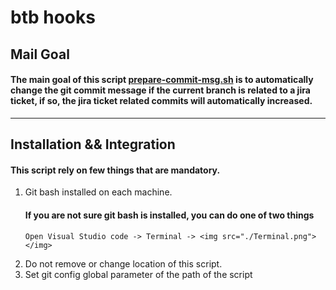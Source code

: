 # btb hooks

## Mail Goal

#### The main goal of this script [prepare-commit-msg.sh](./prepare-commit-msg.sh) is to automatically change the git commit message if the current branch is related to a jira ticket, if so, the jira ticket related commits will automatically increased.

---

## Installation && Integration

#### This script rely on few things that are mandatory.

1.  Git bash installed on each machine.
    #### If you are not sure git bash is installed, you can do one of two things
        Open Visual Studio code -> Terminal -> <img src="./Terminal.png"> </img>
2.  Do not remove or change location of this script.
3.  Set git config global parameter of the path of the script
